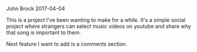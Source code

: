 John Brock
2017-04-04

This is a project I've been wanting to make for a while. It's a simple social project where strangers can select music videos on youtube and share why that song is important to them.

Next feature I want to add is a comments section.
